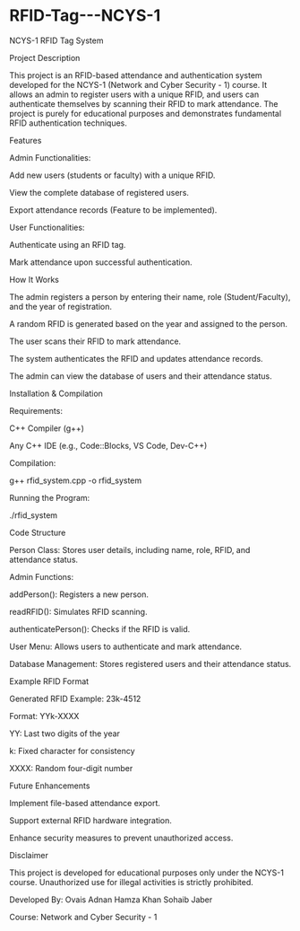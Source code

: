 # RFID-Tag---NCYS-1
NCYS-1 RFID Tag System

Project Description

This project is an RFID-based attendance and authentication system developed for the NCYS-1 (Network and Cyber Security - 1) course. It allows an admin to register users with a unique RFID, and users can authenticate themselves by scanning their RFID to mark attendance. The project is purely for educational purposes and demonstrates fundamental RFID authentication techniques.

Features

Admin Functionalities:

Add new users (students or faculty) with a unique RFID.

View the complete database of registered users.

Export attendance records (Feature to be implemented).

User Functionalities:

Authenticate using an RFID tag.

Mark attendance upon successful authentication.

How It Works

The admin registers a person by entering their name, role (Student/Faculty), and the year of registration.

A random RFID is generated based on the year and assigned to the person.

The user scans their RFID to mark attendance.

The system authenticates the RFID and updates attendance records.

The admin can view the database of users and their attendance status.

Installation & Compilation

Requirements:

C++ Compiler (g++)

Any C++ IDE (e.g., Code::Blocks, VS Code, Dev-C++)

Compilation:

 g++ rfid_system.cpp -o rfid_system

Running the Program:

 ./rfid_system

Code Structure

Person Class: Stores user details, including name, role, RFID, and attendance status.

Admin Functions:

addPerson(): Registers a new person.

readRFID(): Simulates RFID scanning.

authenticatePerson(): Checks if the RFID is valid.

User Menu: Allows users to authenticate and mark attendance.

Database Management: Stores registered users and their attendance status.

Example RFID Format

Generated RFID Example: 23k-4512

Format: YYk-XXXX

YY: Last two digits of the year

k: Fixed character for consistency

XXXX: Random four-digit number

Future Enhancements

Implement file-based attendance export.

Support external RFID hardware integration.

Enhance security measures to prevent unauthorized access.

Disclaimer

This project is developed for educational purposes only under the NCYS-1 course. Unauthorized use for illegal activities is strictly prohibited.

Developed By: Ovais Adnan
Hamza Khan
Sohaib Jaber

Course: Network and Cyber Security - 1
